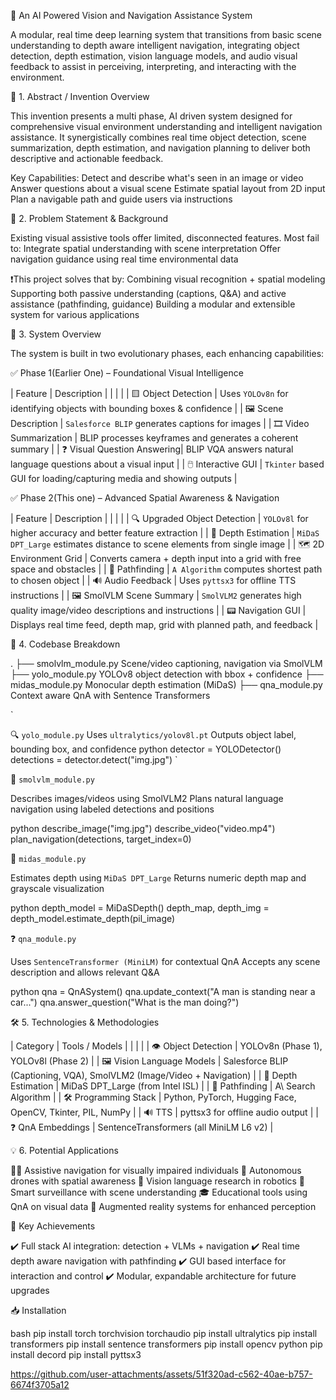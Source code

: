 
 🚀 An AI Powered Vision and Navigation Assistance System

A modular, real time deep learning system that transitions from basic scene understanding to depth aware intelligent navigation, integrating object detection, depth estimation, vision language models, and audio visual feedback to assist in perceiving, interpreting, and interacting with the environment.

   

 📄 1. Abstract / Invention Overview

This invention presents a multi phase, AI driven system designed for comprehensive visual environment understanding and intelligent navigation assistance. It synergistically combines real time object detection, scene summarization, depth estimation, and navigation planning to deliver both descriptive and actionable feedback.

Key Capabilities:
  Detect and describe what's seen in an image or video
  Answer questions about a visual scene
  Estimate spatial layout from 2D input
  Plan a navigable path and guide users via instructions

   

 🎯 2. Problem Statement & Background

Existing visual assistive tools offer limited, disconnected features. Most fail to:
  Integrate spatial understanding with scene interpretation
  Offer navigation guidance using real time environmental data

 ❗This project solves that by:
  Combining visual recognition + spatial modeling
  Supporting both passive understanding (captions, Q&A) and active assistance (pathfinding, guidance)
  Building a modular and extensible system for various applications

   

 🔧 3. System Overview

The system is built in two evolutionary phases, each enhancing capabilities:

   

 ✅ Phase 1(Earlier One) – Foundational Visual Intelligence

| Feature                     | Description                                                                 |
|                            |                                                                             |
| 🟨 Object Detection         | Uses `YOLOv8n` for identifying objects with bounding boxes & confidence     |
| 🖼️ Scene Description        | `Salesforce BLIP` generates captions for images                             |
| 🎞️ Video Summarization     | BLIP processes keyframes and generates a coherent summary                   |
| ❓ Visual Question Answering| BLIP VQA answers natural language questions about a visual input            |
| 🖱️ Interactive GUI         | `Tkinter` based GUI for loading/capturing media and showing outputs         |

   

 ✅ Phase 2(This one) – Advanced Spatial Awareness & Navigation

| Feature                      | Description                                                                 |
|                             |                                                                             |
| 🔍 Upgraded Object Detection | `YOLOv8l` for higher accuracy and better feature extraction                 |
| 🌊 Depth Estimation         | `MiDaS DPT_Large` estimates distance to scene elements from single image    |
| 🗺️ 2D Environment Grid      | Converts camera + depth input into a grid with free space and obstacles     |
| 🧭 Pathfinding               | `A Algorithm` computes shortest path to chosen object                     |
| 🔊 Audio Feedback            | Uses `pyttsx3` for offline TTS instructions                                |
| 🖼️ SmolVLM Scene Summary    | `SmolVLM2` generates high quality image/video descriptions and instructions |
| 📟 Navigation GUI           | Displays real time feed, depth map, grid with planned path, and feedback   |

   

 📂 4. Codebase Breakdown



.
├── smolvlm\_module.py        Scene/video captioning, navigation via SmolVLM
├── yolo\_module.py           YOLOv8 object detection with bbox + confidence
├── midas\_module.py          Monocular depth estimation (MiDaS)
├── qna\_module.py            Context aware QnA with Sentence Transformers

`

   

 🔍 `yolo_module.py`
  Uses `ultralytics/yolov8l.pt`
  Outputs object label, bounding box, and confidence
python
detector = YOLODetector()
detections = detector.detect("img.jpg")
`

   

 🧠 `smolvlm_module.py`

 Describes images/videos using SmolVLM2
 Plans natural language navigation using labeled detections and positions

python
describe_image("img.jpg")
describe_video("video.mp4")
plan_navigation(detections, target_index=0)


   

 🌊 `midas_module.py`

 Estimates depth using `MiDaS DPT_Large`
 Returns numeric depth map and grayscale visualization

python
depth_model = MiDaSDepth()
depth_map, depth_img = depth_model.estimate_depth(pil_image)


   

 ❓ `qna_module.py`

 Uses `SentenceTransformer (MiniLM)` for contextual QnA
 Accepts any scene description and allows relevant Q\&A

python
qna = QnASystem()
qna.update_context("A man is standing near a car...")
qna.answer_question("What is the man doing?")


   

 🛠️ 5. Technologies & Methodologies

| Category                   | Tools / Models                                                         |
|                            |                                                                        |
| 👁️ Object Detection       | YOLOv8n (Phase 1), YOLOv8l (Phase 2)                                   |
| 🖼️ Vision Language Models | Salesforce BLIP (Captioning, VQA), SmolVLM2 (Image/Video + Navigation) |
| 🌊 Depth Estimation        | MiDaS DPT\_Large (from Intel ISL)                                      |
| 🔎 Pathfinding             | A\ Search Algorithm                                                   |
| 🛠️ Programming Stack      | Python, PyTorch, Hugging Face, OpenCV, Tkinter, PIL, NumPy             |
| 🔊 TTS                     | pyttsx3 for offline audio output                                       |
| ❓ QnA Embeddings           | SentenceTransformers (all MiniLM L6 v2)                                |

   

 💡 6. Potential Applications

 🧑‍🦯 Assistive navigation for visually impaired individuals
 🚁 Autonomous drones with spatial awareness
 🧠 Vision language research in robotics
 🧭 Smart surveillance with scene understanding
 🎓 Educational tools using QnA on visual data
 📱 Augmented reality systems for enhanced perception

   

 🏁 Key Achievements

 ✔️ Full stack AI integration: detection + VLMs + navigation
 ✔️ Real time depth aware navigation with pathfinding
 ✔️ GUI based interface for interaction and control
 ✔️ Modular, expandable architecture for future upgrades

   

 📥 Installation

bash
pip install torch torchvision torchaudio
pip install ultralytics
pip install transformers
pip install sentence transformers
pip install opencv python
pip install decord
pip install pyttsx3

https://github.com/user-attachments/assets/51f320ad-c562-40ae-b757-6674f3705a12




